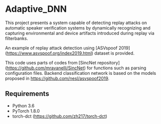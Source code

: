 # Adaptive_DNN

This project presents a system capable of detecting replay attacks on automatic speaker verification systems by dynamically recognizing and capturing environmental and device artifacts introduced during replay via filterbanks.

An example of replay attack detection using [ASVspoof 2019] (https://www.asvspoof.org/index2019.html) dataset is provided. 

This code uses parts of codes from [SincNet repository] (https://github.com/mravanelli/SincNet) for functions such as parsing configuration files. 
Backend classification network is based on the models proposed in https://github.com/nesl/asvspoof2019.

## Requirements

* Python 3.6
* PyTorch 1.8.0
* torch-dct (https://github.com/zh217/torch-dct)
